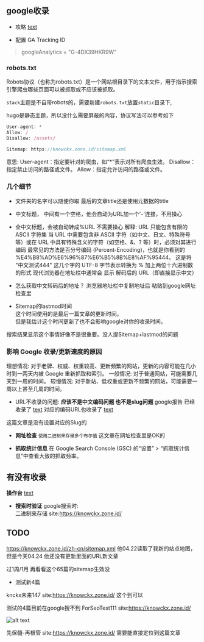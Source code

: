 ## google收录

- 攻略 [text](https://blog.sugarin.net/p/google%E6%94%B6%E5%BD%95/)

- 配置 GA Tracking ID
> googleAnalytics = "G-4DX39HKR9W"

### robots.txt

Robots协议（也称为robots.txt）是一个网站根目录下的文本文件，用于指示搜索引擎爬虫哪些页面可以被抓取或不应该被抓取。

`stack`主题是不自带robots的，需要新建`robots.txt`放置`static`目录下, 

hugo是静态主题，所以没什么需要屏蔽的内容，协议写法可以参考如下

```typescript
User-agent: *
Allow: /
Disallow: /assets/

Sitemap: https://knowckx.zone.id/sitemap.xml
```

意思:
User-agent：指定要针对的爬虫，如“*”表示对所有爬虫生效。
Disallow：指定禁止访问的路径或文件。
Allow：指定允许访问的路径或文件。



### 几个细节

- 文件夹的名字可以随便你取 最后的文章title还是使用元数据的title
- 中文标题， 中间有一个空格，他会自动为URL加一个'-'连接，不用操心

- 全中文标题，会被自动转成%URL 不需要操心
解释:
URL 只能包含有限的 ASCII 字符集
当 URL 中需要包含非 ASCII 字符（如中文、日文、特殊符号等）或在 URL 中具有特殊含义的字符（如空格、&、? 等）时，必须对其进行编码
最常见的方法是百分号编码 (Percent-Encoding)，也就是你看到的 %E4%B8%AD%E6%96%87%E6%B5%8B%E8%AF%95444。
这是将 "中文测试444" 这几个字的 UTF-8 字节表示转换为 % 加上两位十六进制数的形式
现代浏览器在地址栏中通常会 显示 解码后的 URL（即直接显示中文）

- 怎么获取中文转码后的地址？
浏览器地址栏中复制地址后 粘贴到google网址检查里

- Sitemap的lastmod时间  
这个时间使用的是最后一篇文章的更新时间。  
但是我估计这个时间更新了也不会影响google对你的收录时间。

搜索结果显示这个事情好像不是很重要。没人提Sitemap+lastmod的问题



### 影响 Google 收录/更新速度的原因

理想情况: 对于老牌、权威、权重较高、更新频繁的网站，更新的内容可能在几小时到一两天内被 Google 重新抓取和索引。
一般情况: 对于普通网站，可能需要几天到一周的时间。
较慢情况: 对于新站、低权重或更新不频繁的网站，可能需要一周以上甚至几周的时间。

- URL不收录的问题:
**应该不是中文编码问题 也不是slug问题**
google报告
已经收录了 [text](https://knowckx.zone.id/p/使用二进制来存储多个布尔值/)
对应的编码URL也收录了  [text](https://knowckx.zone.id/p/%E4%BD%BF%E7%94%A8%E4%BA%8C%E8%BF%9B%E5%88%B6%E6%9D%A5%E5%AD%98%E5%82%A8%E5%A4%9A%E4%B8%AA%E5%B8%83%E5%B0%94%E5%80%BC/)

这篇文章是没有设置对应的Slug的

- **网址检查**
`使用二进制来存储多个布尔值` 这文章在网址检查里是OK的

- **抓取统计信息**
在 Google Search Console (GSC) 的“设置” > “抓取统计信息”中查看大致的抓取频率。

## 有没有收录

**操作台**
[text](https://search.google.com/search-console?resource_id=https%3A%2F%2Fknowckx.zone.id%2F&hl=zh-CN)


- **搜索时验证**
google搜索时:  
二进制来存储 site:https://knowckx.zone.id/


## TODO

https://knowckx.zone.id/zh-cn/sitemap.xml
他04.22读取了我新的站点地图，但是今天04.24 他还没有更新里面的URL新文章

过1周/1月 再看看这个65篇的sitemap生效没

- 测试新4篇

knckx未来147 site:https://knowckx.zone.id/ 这个到可以

测试的4篇目前在google搜不到
ForSeoTest111 site:https://knowckx.zone.id/

![alt text](https://knowckx.zone.id/favicon.ico)

先保髓-再根管  site:https://knowckx.zone.id/
需要能直接定位到这篇文章